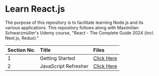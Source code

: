 # Learn React.js

The purpose of this repository is to facilitate learning Node.js and its various applications. This repository follows along with Maximilian Schwarzmüller's Udemy course, "React - The Complete Guide 2024 (incl. Next.js, Redux)."

| Section No. | Title                | Files                                   |
| :---------- | :------------------- | :-------------------------------------- |
| 1           | Getting Started      | [Click Here](./1-getting-started/)      |
| 2           | JavaScript Refresher | [Click Here](./2-javascript-refresher/) |
